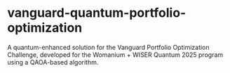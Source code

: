 # vanguard-quantum-portfolio-optimization
A quantum-enhanced solution for the Vanguard Portfolio Optimization Challenge, developed for the Womanium + WISER Quantum 2025 program using a QAOA-based algorithm.
